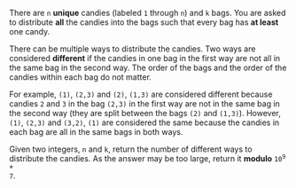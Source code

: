 There are `n` **unique** candies (labeled `1` through `n`) and `k` bags. You are asked to distribute **all** the candies into the bags such that every bag has **at least** one candy.

There can be multiple ways to distribute the candies. Two ways are considered **different** if the candies in one bag in the first way are not all in the same bag in the second way. The order of the bags and the order of the candies within each bag do not matter.

For example, `(1)`, `(2,3)` and `(2)`, `(1,3)` are considered different because candies `2` and `3` in the bag `(2,3)` in the first way are not in the same bag in the second way (they are split between the bags `(2)` and `(1,3)`). However, `(1)`, `(2,3)` and `(3,2)`, `(1)` are considered the same because the candies in each bag are all in the same bags in both ways.

Given two integers, `n` and `k`, return the number of different ways to distribute the candies. As the answer may be too large, return it **modulo** <code>10<sup>9</sup> + 7</code>.